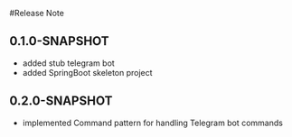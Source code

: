 #Release Note

## 0.1.0-SNAPSHOT

*  added stub telegram bot
*  added SpringBoot skeleton project

## 0.2.0-SNAPSHOT

*  implemented Command pattern for handling Telegram bot commands